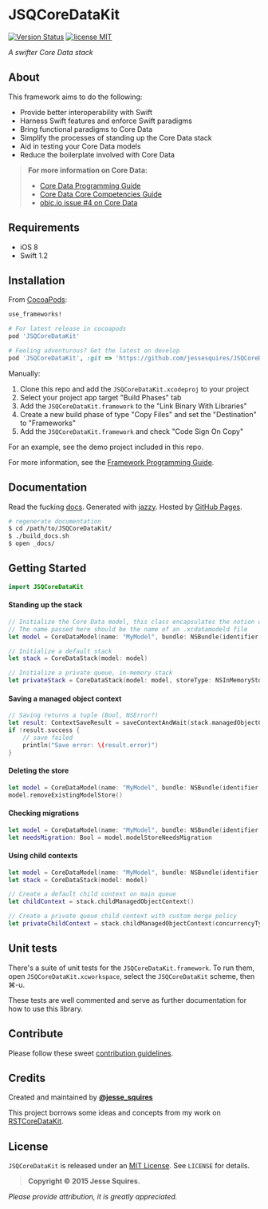 # JSQCoreDataKit
[![Version Status](http://img.shields.io/cocoapods/v/JSQCoreDataKit.png)][docsLink] [![license MIT](http://img.shields.io/badge/license-MIT-orange.png)][mitLink]

*A swifter Core Data stack*

## About

This framework aims to do the following:

* Provide better interoperability with Swift
* Harness Swift features and enforce Swift paradigms
* Bring functional paradigms to Core Data
* Simplify the processes of standing up the Core Data stack
* Aid in testing your Core Data models
* Reduce the boilerplate involved with Core Data

> **For more information on Core Data:**
> * [Core Data Programming Guide](https://developer.apple.com/library/mac/documentation/Cocoa/Conceptual/CoreData/cdProgrammingGuide.html)
> * [Core Data Core Competencies Guide](https://developer.apple.com/library/ios/documentation/DataManagement/Devpedia-CoreData/coreDataStack.html#//apple_ref/doc/uid/TP40010398-CH25-SW1)
> * [objc.io issue #4 on Core Data](http://www.objc.io/issue-4/)

## Requirements

* iOS 8
* Swift 1.2

## Installation

From [CocoaPods](http://cocoapods.org):

````ruby
use_frameworks!

# For latest release in cocoapods
pod 'JSQCoreDataKit'  

# Feeling adventurous? Get the latest on develop
pod 'JSQCoreDataKit', :git => 'https://github.com/jessesquires/JSQCoreDataKit.git', :branch => 'develop'
````

Manually:

1. Clone this repo and add the `JSQCoreDataKit.xcodeproj` to your project
2. Select your project app target "Build Phases" tab
3. Add the `JSQCoreDataKit.framework` to the "Link Binary With Libraries"  
4. Create a new build phase of type "Copy Files" and set the "Destination" to "Frameworks"
5. Add the `JSQCoreDataKit.framework` and check "Code Sign On Copy"

For an example, see the demo project included in this repo.

For more information, see the [Framework Programming Guide](https://developer.apple.com/library/mac/documentation/MacOSX/Conceptual/BPFrameworks/Tasks/IncludingFrameworks.html#//apple_ref/doc/uid/20002257-BAJJBBHJ).

## Documentation

Read the fucking [docs][docsLink]. Generated with [jazzy](https://github.com/realm/jazzy). Hosted by [GitHub Pages](https://pages.github.com).

````bash
# regenerate documentation
$ cd /path/to/JSQCoreDataKit/
$ ./build_docs.sh
$ open _docs/
````

## Getting Started

````swift
import JSQCoreDataKit
````

#### Standing up the stack

````swift
// Initialize the Core Data model, this class encapsulates the notion of a .xcdatamodeld file
// The name passed here should be the name of an .xcdatamodeld file
let model = CoreDataModel(name: "MyModel", bundle: NSBundle(identifier: "com.MyApp.MyModelFramework")!)

// Initialize a default stack
let stack = CoreDataStack(model: model)

// Initialize a private queue, in-memory stack
let privateStack = CoreDataStack(model: model, storeType: NSInMemoryStoreType, options: nil, concurrencyType: .PrivateQueueConcurrencyType)
````

#### Saving a managed object context

````swift
// Saving returns a tuple (Bool, NSError?)
let result: ContextSaveResult = saveContextAndWait(stack.managedObjectContext)
if !result.success {
    // save failed
    println("Save error: \(result.error)")
}
````

#### Deleting the store

````swift
let model = CoreDataModel(name: "MyModel", bundle: NSBundle(identifier: "com.MyApp.MyModelFramework")!)
model.removeExistingModelStore()
````

#### Checking migrations

````swift
let model = CoreDataModel(name: "MyModel", bundle: NSBundle(identifier: "com.MyApp.MyModelFramework")!)
let needsMigration: Bool = model.modelStoreNeedsMigration
````

#### Using child contexts

````swift
let model = CoreDataModel(name: "MyModel", bundle: NSBundle(identifier: "com.MyApp.MyModelFramework")!)
let stack = CoreDataStack(model: model)

// Create a default child context on main queue
let childContext = stack.childManagedObjectContext()

// Create a private queue child context with custom merge policy
let privateChildContext = stack.childManagedObjectContext(concurrencyType: .PrivateQueueConcurrencyType, mergePolicyType: .ErrorMergePolicyType)
````

## Unit tests

There's a suite of unit tests for the `JSQCoreDataKit.framework`. To run them, open `JSQCoreDataKit.xcworkspace`, select the `JSQCoreDataKit` scheme, then &#x2318;-u.

These tests are well commented and serve as further documentation for how to use this library.

## Contribute

Please follow these sweet [contribution guidelines](https://github.com/jessesquires/HowToContribute).

## Credits

Created and maintained by [**@jesse_squires**](https://twitter.com/jesse_squires)

This project borrows some ideas and concepts from my work on [RSTCoreDataKit](https://github.com/rosettastone/RSTCoreDataKit).

## License

`JSQCoreDataKit` is released under an [MIT License][mitLink]. See `LICENSE` for details.

>**Copyright &copy; 2015 Jesse Squires.**

*Please provide attribution, it is greatly appreciated.*

[mitLink]:http://opensource.org/licenses/MIT
[docsLink]:http://www.jessesquires.com/JSQCoreDataKit
